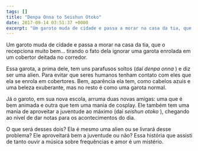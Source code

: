 ```yaml
---
tags: []
title: "Denpa Onna to Seishun Otoko"
date: 2017-09-14 03:51:37 +0000
excerpt: "Um garoto muda de cidade e passa a morar na casa da tia, que o recepciona muito bem… tirando o fato dela ignorar uma garota enrolada em um..."
---
```


Um garoto muda de cidade e passa a morar na casa da tia, que o recepciona muito bem… tirando o fato dela ignorar uma garota enrolada em um cobertor deitada no corredor.

Essa garota, a prima dele, tem uns parafusos soltos (daí *denpa onna* ) e diz ser uma alien. Para evitar que seres humanos tenham contato com eles que ela se enrola em cobertores. Bem, aparência ela tem, como cabelos azuis e uma beleza exuberante, mas no resto é como uma garota normal.

Já o garoto, em sua nova escola, arruma duas novas amigas: uma que é bem animada e outra que tem uma mania de cosplay. Ele também tem uma mania de aproveitar a juventude ao máximo (daí *seishun otoko* ), chegando ao nível de dar notas para os acontecimentos do dia.

O que será desses dois? Ela é mesmo uma alien ou se livrará desse problema? Ele aproveitará bem a juventude ou não? Essa história que assisti de tanto ouvir a música sobre frequências e amor é um mistério.